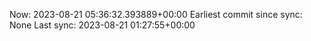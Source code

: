 Now: 2023-08-21 05:36:32.393889+00:00 Earliest commit since sync: None Last sync: 2023-08-21 01:27:55+00:00
